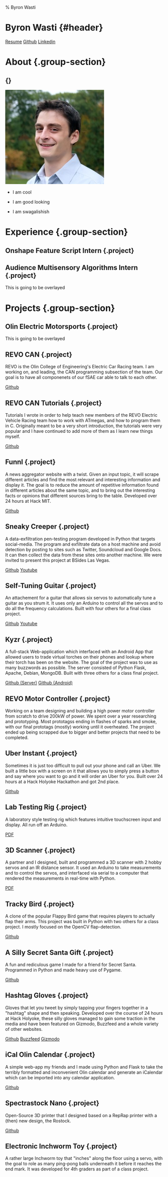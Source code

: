 % Byron Wasti

# Byron Wasti {#header}
[Resume](Resume/resume.pdf)
[Github](https://github.com/byronwasti)
[Linkedin](https://www.linkedin.com/in/byron-wasti-595b23a4)

# About {.group-section}

## {}
![](images/Face.png "Myself")

- I am cool

- I am good looking
 
- I am swagalishish

# Experience {.group-section}
## Onshape Feature Script Intern {.project}

## Audience Multisensory Algorithms Intern {.project}
This is going to be overlayed

# Projects {.group-section}

## Olin Electric Motorsports {.project}
This is going to be overlayed

## REVO CAN {.project}
REVO is the Olin College of Engineering's Electric Car Racing team. I am working on, and leading, the CAN programming subsection of the team. Our goal is to have all componenets of our fSAE car able to talk to each other.

[Github](https://github.com/OlinREVO/CAN_2015-2016)

## REVO CAN Tutorials {.project}
Tutorials I wrote in order to help teach new members of the REVO Electric Vehicle Racing team how to work with ATmegas, and how to program them in C. Originally meant to be a very short introduction, the tutorials were very popular and I have continued to add more of them as I learn new things myself.

[Github](https://github.com/OlinREVO/CAN_101)

## Funnl {.project}
A news aggregator website with a twist. Given an input topic, it will scrape different articles and find the most relevant and interesting information and display it. The goal is to reduce the amount of repetitive information found in different articles about the same topic, and to bring out the interesting facts or opinions that different sources bring to the table. Developed over 24 hours at Hack MIT.

[Github](https://github.com/byronwasti/Funnl)

## Sneaky Creeper {.project}
A data-exfiltration pen-testing program developed in Python that targets social-media. The program and exfiltrate data on a host machine and avoid detection by posting to sites such as Twitter, Soundcloud and Google Docs. It can then collect the data from these sites onto another machine. We were invited to present this project at BSides Las Vegas.

[Github](https://github.com/DakotaNelson/sneaky-creeper) [Youtube](https://www.youtube.com/watch?v=tLkQH-ev2iw)

## Self-Tuning Guitar {.project}
An attachement for a guitar that allows six servos to automatically tune a guitar as you strum it. It uses only an Arduino to control all the servos and to do all the frequency calculations. Built with four others for a final class project.

[Github](https://github.com/byronwasti/GuitarTuner) [Youtube](https://www.youtube.com/watch?v=0Qnqk1TWHH4)

## Kyzr {.project}
A full-stack Web-application which interfaced with an Android App that allowed users to trade virtual torches on their phones and lookup where their torch has been on the website. The goal of the project was to use as many buzzwords as possible. The server consisted of Python Flask, Apache, Debian, MongoDB. Built with three others for a class final project.

[Github (Server)](https://github.com/byronwasti/Kyzr-Server) [Github (Android)](https://github.com/phuston/Kyzr)

## REVO Motor Controller {.project}
Working on a team designing and building a high power motor controller from scratch to drive 200kW of power. We spent over a year researching and prototyping. Most prototagss ending in flashes of sparks and smoke, with our final prototags (mostly) working until it overheated. The project ended up being scrapped due to bigger and better projects that need to be completed.


## Uber Instant {.project}
Sometimes it is just too difficult to pull out your phone and call an Uber. We built a little box with a screen on it that allows you to simply press a button and say where you want to go and it will order an Uber for you. Built over 24 hours at a Hack Holyoke Hackathon and got 2nd place.

[Github](https://github.com/segerphilip/UberInstant)

## Lab Testing Rig {.project}
A laboratory style testing rig which features intuitive touchscreen input and display. All run off an Arduino.

[PDF](../pdfs/POE_lab_3.pdf)

## 3D Scanner {.project}
A partner and I designed, built and programmed a 3D scanner with 2 hobby servos and an IR distance sensor. It used an Arduino to take measurements and to control the servos, and interfaced via serial to a computer that rendered the measurements in real-time with Python.

[PDF](../pdfs/POE_lab_2.pdf)

## Tracky Bird {.project}
A clone of the popular Flappy Bird game that requires players to actually flap their arms. This project was built in Python with two others for a class project. I mostly focused on the OpenCV flap-detection.

[Github](https://github.com/byronwasti/TrackyBird)

## A Silly Secret Santa Gift {.project}
A fun and rediculous game I made for a friend for Secret Santa. Programmed in Python and made heavy use of Pygame.

[Github](https://github.com/byronwasti/SillyGame)

## Hashtag Gloves {.project}
Gloves that let you tweet by simply tapping your fingers together in a "hashtag" shape and then speaking. Developed over the course of 24 hours at Hack Holyoke, these silly gloves managed to gain some traction in the media and have been featured on Gizmodo, Buzzfeed and a whole variety of other websites.

[Github](https://github.com/byronwasti/HastagGlove) [Buzzfeed](http://www.buzzfeed.com/juliegerstein/these-colllege-kids-made-gloves-thatll-tweet-for-you#.thNnLnYjPl) [Gizmodo](http://gizmodo.com/hashtag-gloves-1666133010)

## iCal Olin Calendar {.project}
A simple web-app my friends and I made using Python and Flask to take the terribly formatted and inconvenient Olin calendar and generate an iCalendar which can be imported into any calendar application.

[Github](https://github.com/byronwasti/iCalOlin)

## Spectrastock Nano {.project}
Open-Source 3D printer that I designed based on a RepRap printer with a (then) new design, the Rostock.

[Github](https://github.com/byronwasti/Spectrastock-Nano)

## Electronic Inchworm Toy {.project}
A rather large Inchworm toy that "inches" along the floor using a servo, with the goal to role as many ping-pong balls underneath it before it reaches the end mark. It was developed for 4th graders as part of a class project.

